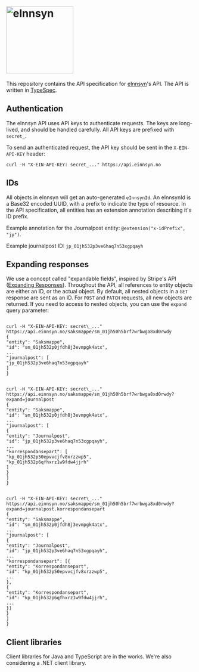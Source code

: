 # <img src="https://einnsyn.no/8ebf89f8e40d3eb75183.svg" width="180px" alt="eInnsyn"/>

This repository contains the API specification for [eInnsyn](https://einnsyn.no)'s API. The API is written in [TypeSpec](https://typespec.io).

## Authentication

The eInnsyn API uses API keys to authenticate requests. The keys are long-lived, and should be handled carefully. All API keys are prefixed with `secret_`.

To send an authenticated request, the API key should be sent in the `X-EIN-API-KEY` header:

```
curl -H "X-EIN-API-KEY: secret_..." https://api.einnsyn.no
```

## IDs

All objects in eInnsyn will get an auto-generated `eInnsynId`. An eInnsynId is a Base32 encoded UUID, with a prefix to indicate the type of resource. In the API specification, all entities has an extension annotation describing it's ID prefix.

Example annotation for the Journalpost entity: `@extension("x-idPrefix", "jp")`.

Example journalpost ID: `jp_01jh532p3ve6haq7n53xgpqayh`

## Expanding responses

We use a concept called "expandable fields", inspired by Stripe's API ([Expanding Responses](https://docs.stripe.com/api/expanding_objects)). Throughout the API, all references to entity objects are either an ID, or the actual object. By default, all nested objects in a `GET` response are sent as an ID. For `POST` and `PATCH` requests, all new objects are returned. If you need to access to nested objects, you can use the `expand` query parameter:

```

curl -H "X-EIN-API-KEY: secret\_..." https://api.einnsyn.no/saksmappe/sm_01jh50h5brf7wrbwga8xd0rwdy
{
"entity": "Saksmappe",
"id": "sm_01jh532p0jfdh8j3evmpgk4atx",
...
"journalpost": [
"jp_01jh532p3ve6haq7n53xgpqayh"
]
}

```

```

curl -H "X-EIN-API-KEY: secret\_..." https://api.einnsyn.no/saksmappe/sm_01jh50h5brf7wrbwga8xd0rwdy?expand=journalpost
{
"entity": "Saksmappe",
"id": "sm_01jh532p0jfdh8j3evmpgk4atx",
...
"journalpost": [
{
"entity": "Journalpost",
"id": "jp_01jh532p3ve6haq7n53xgpqayh",
...
"korrespondansepart": [
"kp_01jh532p50epvvcjfv8xrzzwp5",
"kp_01jh532p6qfhxrz1w9fdw4jjrh"
]
}
]
}

```

```

curl -H "X-EIN-API-KEY: secret\_..." https://api.einnsyn.no/saksmappe/sm_01jh50h5brf7wrbwga8xd0rwdy?expand=journalpost.korrespondansepart
{
"entity": "Saksmappe",
"id": "sm_01jh532p0jfdh8j3evmpgk4atx",
...
"journalpost": [
{
"entity": "Journalpost",
"id": "jp_01jh532p3ve6haq7n53xgpqayh",
...
"korrespondansepart": [{
"entity": "Korrespondansepart",
"id": "kp_01jh532p50epvvcjfv8xrzzwp5",
...
},
{
"entity": "Korrespondansepart",
"id": "kp_01jh532p6qfhxrz1w9fdw4jjrh",
...
}]
}
]
}

```

## Client libraries

Client libraries for Java and TypeScript are in the works. We're also considering a .NET client library.

```

```
